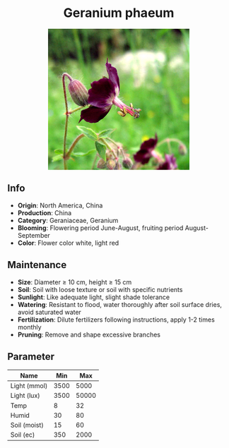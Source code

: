 <h1 align='center'>Geranium phaeum</h1>
<p align="center">
    <img 
        align='center'
        width='320'
        src="../images/geranium phaeum.png" 
        alt='Geranium phaeum' />
</p>

## Info

 - **Origin**: North America, China
 - **Production**: China
 - **Category**: Geraniaceae, Geranium
 - **Blooming**: Flowering period June-August, fruiting period August-September
 - **Color**: Flower color white, light red

## Maintenance

 - **Size**: Diameter ≥ 10 cm, height ≥ 15 cm
 - **Soil**: Soil with loose texture or soil with specific nutrients
 - **Sunlight**: Like adequate light, slight shade tolerance
 - **Watering**: Resistant to flood, water thoroughly after soil surface dries, avoid saturated water
 - **Fertilization**: Dilute fertilizers following instructions, apply 1-2 times monthly
 - **Pruning**: Remove and shape excessive branches

## Parameter

| Name         | Min  | Max   |
|--------------|------|-------|
| Light (mmol) | 3500 | 5000  |
| Light (lux)  | 3500 | 50000 |
| Temp         | 8    | 32    |
| Humid        | 30   | 80    |
| Soil (moist) | 15   | 60    |
| Soil (ec)    | 350  | 2000  |